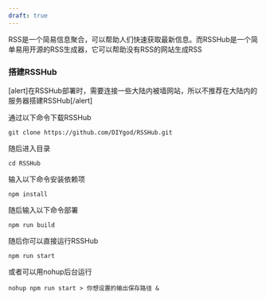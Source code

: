 ```yaml
---
draft: true
---
```


RSS是一个简易信息聚合，可以帮助人们快速获取最新信息。而RSSHub是一个简单易用开源的RSS生成器，它可以帮助没有RSS的网站生成RSS

### 搭建RSSHub

\[alert\]在RSSHub部署时，需要连接一些大陆内被墙网站，所以不推荐在大陆内的服务器搭建RSSHub\[/alert\]

通过以下命令下载RSSHub

```
git clone https://github.com/DIYgod/RSSHub.git

```

随后进入目录

```
cd RSSHub
```

输入以下命令安装依赖项

```
npm install
```

随后输入以下命令部署

```
npm run build
```

随后你可以直接运行RSSHub

```
npm run start
```

或者可以用nohup后台运行

```
nohup npm run start > 你想设置的输出保存路径 &
```
